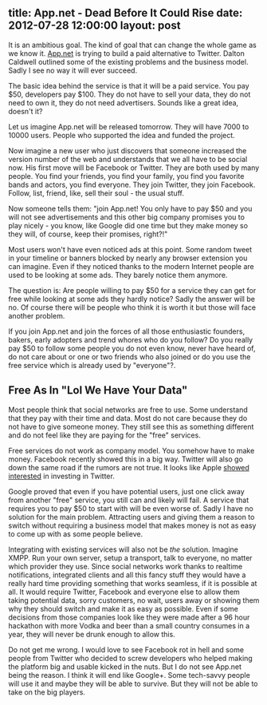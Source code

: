title: App.net - Dead Before It Could Rise
date: 2012-07-28 12:00:00
layout: post
---
It is an ambitious goal. The kind of goal that can change the whole game as we know it. [App.net][appnet] is trying to build a paid alternative to Twitter. Dalton Caldwell outlined some of the existing problems and the business model. Sadly I see no way it will ever succeed.
<!--MORE-->

The basic idea behind the service is that it will be a paid service. You pay $50, developers pay $100. They do not have to sell your data, they do not need to own it, they do not need advertisers. Sounds like a great idea, doesn't it?

Let us imagine App.net will be released tomorrow. They will have 7000 to 10000 users. People who supported the idea and funded the project.

Now imagine a new user who just discovers that someone increased the version number of the web and understands that we all have to be social now. His first move will be Facebook or Twitter. They are both used by many people. You find your friends, you find your family, you find you favorite bands and actors, you find everyone. They join Twitter, they join Facebook. Follow, list, friend, like, sell their soul - the usual stuff.

Now someone tells them: "join App.net! You only have to pay $50 and you will not see advertisements and this other big company promises you to play nicely - you know, like Google did one time but they make money so they will, of course, keep their promises, right?!"

Most users won't have even noticed ads at this point. Some random tweet in your timeline or banners blocked by nearly any browser extension you can imagine. Even if they noticed thanks to the modern Internet people are used to be looking at some ads. They barely notice them anymore.

The question is: Are people willing to pay $50 for a service they can get for free while looking at some ads they hardly notice? Sadly the answer will be no. Of course there will be people who think it is worth it but those will face another problem.

If you join App.net and join the forces of all those enthusiastic founders, bakers, early adopters and trend whores who do you follow? Do you really pay $50 to follow some people you do not even know, never have heard of, do not care about or one or two friends who also joined or do you use the free service which is already used by "everyone"?.

## Free As In "Lol We Have Your Data"
Most people think that social networks are free to use. Some understand that they pay with their time and data. Most do not care because they do not have to give someone money. They still see this as something different and do not feel like they are paying for the "free" services.

Free services do not work as company model. You somehow have to make money. Facebook recently showed this in a big way. Twitter will also go down the same road if the rumors are not true. It looks like Apple [showed interested][appletwitter] in investing in Twitter.

Google proved that even if you have potential users, just one click away from another "free" service, you still can and likely will fail. A service that requires you to pay $50 to start with will be even worse of. Sadly I have no solution for the main problem. Attracting users and giving them a reason to switch without requiring a business model that makes money is not as easy to come up with as some people believe.

Integrating with existing services will also not be *the* solution. Imagine XMPP. Run your own server, setup a transport, talk to everyone, no matter which provider they use. Since social networks work thanks to realtime notifications, integrated clients and all this fancy stuff they would have a really hard time providing something that works seamless, if it is possible at all. It would require Twitter, Facebook and everyone else to allow them taking potential data, sorry customers, no wait, users away or showing them why they should switch and make it as easy as possible. Even if some decisions from those companies look like they were made after a 96 hour hackathon with more Vodka and beer than a small country consumes in a year, they will never be drunk enough to allow this.

Do not get me wrong. I would love to see Facebook rot in hell and some people from Twitter who decided to screw developers who helped making the platform big and usable kicked in the nuts. But I do not see App.net being the reason. I think it will end like Google+. Some tech-savvy people will use it and maybe they will be able to survive. But they will not be able to take on the big players.

[appnet]: https://join.app.net
[appletwitter]: http://www.nytimes.com/2012/07/28/technology/apple-is-said-to-discuss-an-investment-in-twitter.html?_r=2&ref=technology